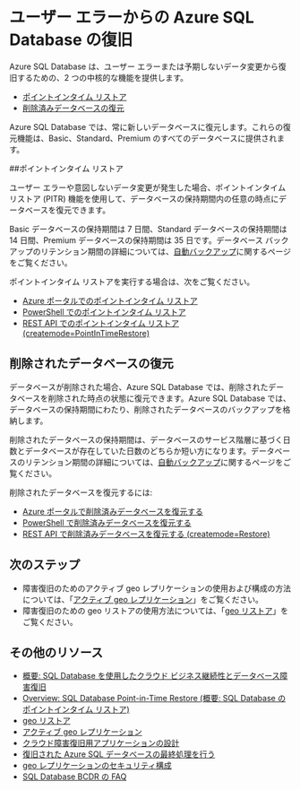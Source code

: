 <properties 
   pageTitle="SQL Database のユーザー エラーの復旧 | Microsoft Azure" 
   description="Azure SQL Database の特定時点に復元 (PITR) 機能を使用して、ユーザー エラー、偶発的なデータの破損、または削除済みデータベースを復旧する方法について説明します。" 
   services="sql-database" 
   documentationCenter="" 
   authors="carlrabeler" 
   manager="jhubbard" 
   editor="monicar"/>

<tags
   ms.service="sql-database"
   ms.devlang="NA"
   ms.topic="article"
   ms.tgt_pltfrm="NA"
   ms.workload="data-management" 
   ms.date="06/16/2016"
   ms.author="carlrab"/>

# ユーザー エラーからの Azure SQL Database の復旧

Azure SQL Database は、ユーザー エラーまたは予期しないデータ変更から復旧するための、2 つの中核的な機能を提供します。

- [ポイントインタイム リストア](sql-database-point-in-time-restore.md) 
- [削除済みデータベースの復元](sql-database-restore-deleted-database.md)

Azure SQL Database では、常に新しいデータベースに復元します。これらの復元機能は、Basic、Standard、Premium のすべてのデータベースに提供されます。

##ポイントインタイム リストア

ユーザー エラーや意図しないデータ変更が発生した場合、ポイントインタイム リストア (PITR) 機能を使用して、データベースの保持期間内の任意の時点にデータベースを復元できます。

Basic データベースの保持期間は 7 日間、Standard データベースの保持期間は 14 日間、Premium データベースの保持期間は 35 日です。データベース バックアップのリテンション期間の詳細については、[自動バックアップ](sql-database-automated-backups.md)に関するページをご覧ください。

ポイントインタイム リストアを実行する場合は、次をご覧ください。

- [Azure ポータルでのポイントインタイム リストア](sql-database-point-in-time-restore-portal.md)
- [PowerShell でのポイントインタイム リストア](sql-database-point-in-time-restore-powershell.md)
- [REST API でのポイントインタイム リストア (createmode=PointInTimeRestore)](https://msdn.microsoft.com/library/azure/mt163685.aspx) 


## 削除されたデータベースの復元

データベースが削除された場合、Azure SQL Database では、削除されたデータベースを削除された時点の状態に復元できます。Azure SQL Database では、データベースの保持期間にわたり、削除されたデータベースのバックアップを格納します。

削除されたデータベースの保持期間は、データベースのサービス階層に基づく日数とデータベースが存在していた日数のどちらか短い方になります。データベースのリテンション期間の詳細については、[自動バックアップ](sql-database-automated-backups.md)に関するページをご覧ください。

削除されたデータベースを復元するには:

- [Azure ポータルで削除済みデータベースを復元する](sql-database-restore-deleted-database-portal.md)
- [PowerShell で削除済みデータベースを復元する](sql-database-restore-deleted-database-powershell.md)
- [REST API で削除済みデータベースを復元する (createmode=Restore)](https://msdn.microsoft.com/library/azure/mt163685.aspx)


## 次のステップ

- 障害復旧のためのアクティブ geo レプリケーションの使用および構成の方法については、「[アクティブ geo レプリケーション](sql-database-geo-replication-overview.md)」をご覧ください。
- 障害復旧のための geo リストアの使用方法については、「[geo リストア](sql-database-geo-restore.md)」をご覧ください。

## その他のリソース

- [概要: SQL Database を使用したクラウド ビジネス継続性とデータベース障害復旧](sql-database-business-continuity.md)
- [Overview: SQL Database Point-in-Time Restore (概要: SQL Database のポイントインタイム リストア)](sql-database-point-in-time-restore.md)
- [geo リストア](sql-database-geo-restore.md)
- [アクティブ geo レプリケーション](sql-database-geo-replication-overview.md)
- [クラウド障害復旧用アプリケーションの設計](sql-database-designing-cloud-solutions-for-disaster-recovery.md)
- [復旧された Azure SQL データベースの最終処理を行う](sql-database-recovered-finalize.md)
- [geo レプリケーションのセキュリティ構成](sql-database-geo-replication-security-config.md)
- [SQL Database BCDR の FAQ](sql-database-bcdr-faq.md)

<!---HONumber=AcomDC_0622_2016-->